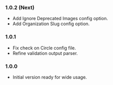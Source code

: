 ### 1.0.2 (Next)
- Add Ignore Deprecated Images config option.
- Add Organization Slug config option.

### 1.0.1
- Fix check on Circle config file.
- Refine validation output parser.

### 1.0.0
- Initial version ready for wide usage.

